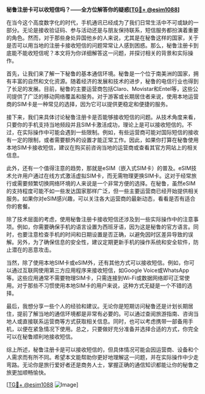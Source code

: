 **秘鲁注册卡可以收短信吗？——全方位解答你的疑惑[[TG💪+ @esim1088](https://t.me/s/esim1088)]**

在当今这个高度数字化的时代，手机通讯已经成为了我们日常生活中不可或缺的一部分。无论是接收验证码、参与活动还是与朋友保持联系，短信服务都扮演着重要的角色。然而，对于那些身处异国他乡的人来说，尤其是在秘鲁这样的国家，关于是否可以用当地的注册卡接收短信的问题常常让人感到困惑。那么，秘鲁注册卡到底能不能收短信呢？本文将为你详细解答这一问题，并探讨相关的背景和实际操作。

首先，让我们来了解一下秘鲁的基本通信环境。秘鲁是一个位于南美洲的国家，拥有丰富的自然和文化资源。随着经济的发展和技术的进步，秘鲁的电信行业也得到了长足的发展。目前，秘鲁的主要运营商包括Claro、Movistar和Entel等，这些公司提供了广泛的移动网络覆盖和服务。对于游客或长期居住者来说，使用本地运营商的SIM卡是一种常见的选择，因为它可以提供更稳定和便捷的服务。

接下来，我们来具体讨论秘鲁注册卡是否能够接收短信的问题。从技术角度来看，只要你的手机支持当地频段并且SIM卡激活成功，理论上是可以接收短信的。不过，在实际操作中可能会遇到一些限制。例如，有些运营商可能对国际短信的接收有一定的限制，或者需要额外的设置才能正常工作。因此，如果你打算在秘鲁使用本地SIM卡接收短信，建议在购买前咨询当地的运营商或查看其官方网站上的相关信息。

此外，还有一个值得注意的趋势，那就是eSIM（嵌入式SIM卡）的普及。eSIM技术允许用户通过在线方式激活虚拟SIM卡，而无需物理更换SIM卡。这对于经常旅行或需要频繁切换网络环境的人来说是一个非常方便的选择。在秘鲁，虽然eSIM的支持程度可能不如一些发达国家那样广泛，但一些主要运营商已经开始提供相关服务。如果你对eSIM感兴趣，可以关注各大运营商的最新动态，看看是否有适合你的套餐。

除了技术层面的考虑，使用秘鲁注册卡接收短信还涉及到一些实际操作中的注意事项。例如，你需要确保手机的语言设置为西班牙语，因为这是秘鲁的官方语言。同时，也要注意检查手机的时间和日期设置是否正确，以避免因时区差异导致的误解。另外，为了确保信息的安全性，建议定期更新手机的操作系统和安全软件，防止潜在的恶意攻击。

当然，除了使用本地SIM卡或eSIM外，还有其他方式可以接收短信。例如，你可以通过互联网使用第三方应用程序来接收短信，如Google Voice或WhatsApp等。这些应用通常不需要物理SIM卡，只需连接到Wi-Fi或数据网络即可正常使用。对于那些不习惯使用本地SIM卡的用户来说，这种方式无疑是一个不错的选择。

最后，我想分享一些个人的经验和建议。无论你是短期访问秘鲁还是计划长期居住，提前了解当地的通信环境都是非常有必要的。可以通过查阅旅游指南、咨询当地人或直接联系运营商等方式获取相关信息。同时，也可以考虑携带一部备用手机，以便在紧急情况下使用。总之，只要做好充分准备并选择合适的方式，你完全可以在秘鲁顺利地接收短信。

综上所述，秘鲁注册卡是可以接收短信的，但具体情况可能会因运营商、设备和个人需求而有所不同。希望本文能帮助你更好地理解这一问题，并在实际操作中少走弯路。无论你是旅行爱好者还是商务人士，掌握正确的通信知识都能让你的秘鲁之旅更加顺畅愉快。

[[TG💪+ @esim1088](https://t.me/s/esim1088) ![Image](https://i.postimg.cc/4NQfJmqS/Snipaste-2025-05-13-00-14-12.png)]